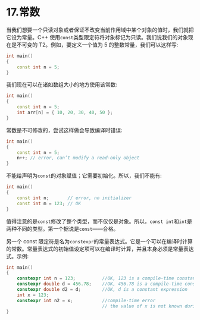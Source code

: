 # 17.常数

当我们想要一个只读对象或者保证不改变当前作用域中某个对象的值时，我们就把它设为常量。C++ 使用`const`类型限定符将对象标记为只读。我们说我们的对象现在是不可变的 T2。例如，要定义一个值为 5 的整数常量，我们可以这样写:

```cpp
int main()
{
    const int n = 5;
}

```

我们现在可以在诸如数组大小的地方使用该常数:

```cpp
int main()
{
    const int n = 5;
    int arr[n] = { 10, 20, 30, 40, 50 };
}

```

常数是不可修改的，尝试这样做会导致编译时错误:

```cpp
int main()
{
    const int n = 5;
    n++; // error, can’t modify a read-only object
}

```

不能给声明为`const`的对象赋值；它需要初始化。所以，我们不能有:

```cpp
int main()
{
    const int n;       // error, no initializer
    const int m = 123; // OK
}

```

值得注意的是`const`修改了整个类型，而不仅仅是对象。所以，`const int`和`int`是两种不同的类型。第一个据说是`const`——合格。

另一个 const 限定符是名为`constexpr`的常量表达式。它是一个可以在编译时计算的常数。常量表达式的初始值设定项可以在编译时计算，并且本身必须是常量表达式。示例:

```cpp
int main()
{
    constexpr int n = 123;          //OK, 123 is a compile-time constant // expression
    constexpr double d = 456.78;    //OK, 456.78 is a compile-time constant // expression
    constexpr double d2 = d;        //OK, d is a constant expression
    int x = 123;
    constexpr int n2 = x;           //compile-time error
                                    // the value of x is not known during // compile-time
}

```